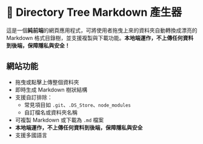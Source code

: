 # 📁 Directory Tree Markdown 產生器

這是一個**純前端**的網頁應用程式，可將使用者拖曳上來的資料夾自動轉換成漂亮的 Markdown 格式目錄樹，並支援複製與下載功能。**本地端運作，不上傳任何資料到後端，保障隱私與安全！**

## 網站功能

- 拖曳或點擊上傳整個資料夾
- 即時生成 Markdown 樹狀結構
- 支援自訂排除：
  - 常見項目如 `.git`、`.DS_Store`、`node_modules`
  - 自訂檔名或資料夾名稱
- 可複製 Markdown 或下載為 `.md` 檔案
- **本地端運作，不上傳任何資料到後端，保障隱私與安全**
- 支援多國語言
